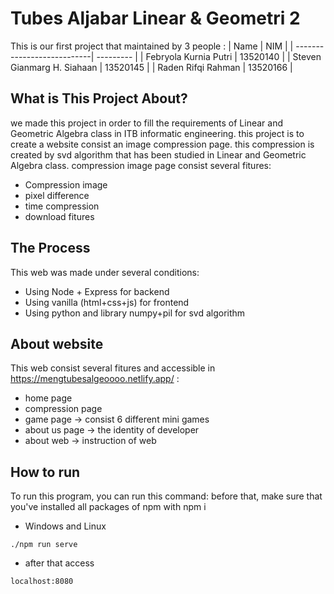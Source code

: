 # Tubes Aljabar Linear & Geometri 2

This is our first project that maintained by 3 people :
|            Name            |     NIM   |
| ---------------------------| --------- |
| Febryola Kurnia Putri      | 13520140  |
| Steven Gianmarg H. Siahaan | 13520145  |
| Raden Rifqi Rahman         | 13520166  |

## What is This Project About?
we made this project in order to fill the requirements of Linear and Geometric Algebra class in ITB
informatic engineering. this project is to create a website consist an image compression page. this
compression is created by svd algorithm that has been studied in Linear and Geometric Algebra class.
compression image page consist several fitures:

* Compression image
* pixel difference
* time compression
* download fitures

## The Process
This web was made under several conditions:
* Using Node + Express for backend
* Using vanilla (html+css+js) for frontend
* Using python and library numpy+pil for svd algorithm

## About website
This web consist several fitures and accessible in https://mengtubesalgeoooo.netlify.app/ :
* home page
* compression page
* game page -> consist 6 different mini games
* about us page -> the identity of developer
* about web -> instruction of web

## How to run
To run this program, you can run this command:
before that, make sure that you've installed all packages of npm with npm i

* Windows and Linux
```
./npm run serve
```
* after that access
```
localhost:8080
```
